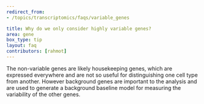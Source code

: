 ```yaml
---
redirect_from:
- /topics/transcriptomics/faqs/variable_genes

title: Why do we only consider highly variable genes?
area: gene
box_type: tip
layout: faq
contributors: [rahmot]
---
```


The non-variable genes are likely housekeeping genes, which are expressed everywhere and are not so useful for distinguishing one cell type from another. However background genes are important to the analysis and are used to generate a background baseline model for measuring the variability of the other genes.
